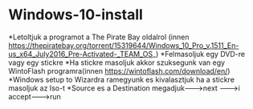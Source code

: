 # Windows-10-install
*Letoltjuk a programot a The Pirate Bay oldalrol (innen https://thepiratebay.org/torrent/15319644/Windows_10_Pro_v.1511_En-us_x64_July2016_Pre-Activated-_TEAM_OS_)
*Felmasoljuk egy DVD-re vagy egy stickre
*Ha stickre masoljuk akkor szuksegunk van egy WintoFlash programra(innen https://wintoflash.com/download/en/)
*Windows setup to Wizardra ramegyunk es kivalasztjuk ha a stickre masoljuk az Iso-t
*Source es a Destination megadjuk--->next --->i accept--->run
